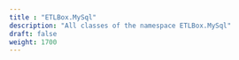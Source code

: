 ```yaml
---
title : "ETLBox.MySql"
description: "All classes of the namespace ETLBox.MySql"
draft: false
weight: 1700
---
```

